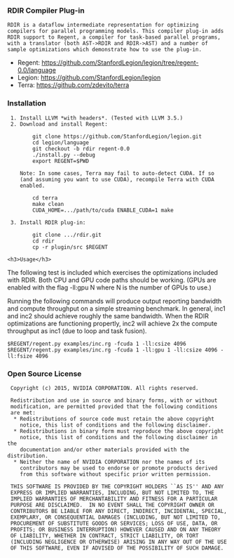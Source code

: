 <h3>RDIR Compiler Plug-in</h3> 

```
RDIR is a dataflow intermediate representation for optimizing
compilers for parallel programming models. This compiler plug-in adds
RDIR support to Regent, a compiler for task-based parallel programs,
with a translator (both AST->RDIR and RDIR->AST) and a number of
sample optimizations which demonstrate how to use the plug-in.

```
  * Regent: https://github.com/StanfordLegion/legion/tree/regent-0.0/language
  * Legion: https://github.com/StanfordLegion/legion
  * Terra: https://github.com/zdevito/terra

<h3>Installation</h3>

```
 1. Install LLVM *with headers*. (Tested with LLVM 3.5.)
 2. Download and install Regent:

        git clone https://github.com/StanfordLegion/legion.git
        cd legion/language
        git checkout -b rdir regent-0.0
        ./install.py --debug
        export REGENT=$PWD

    Note: In some cases, Terra may fail to auto-detect CUDA. If so
    (and assuming you want to use CUDA), recompile Terra with CUDA
    enabled.

        cd terra
        make clean
        CUDA_HOME=.../path/to/cuda ENABLE_CUDA=1 make

 3. Install RDIR plug-in:

        git clone .../rdir.git
        cd rdir
        cp -r plugin/src $REGENT

<h3>Usage</h3>

```
The following test is included which exercises the optimizations
included with RDIR. Both CPU and GPU code paths should be
working. (GPUs are enabled with the flag -ll:gpu N where N is the
number of GPUs to use.)

Running the following commands will produce output reporting bandwidth
and compute throughput on a simple streaming benchmark. In general,
inc1 and inc2 should achieve roughly the same bandwidth. When the RDIR
optimizations are functioning propertly, inc2 will achieve 2x the
compute throughput as inc1 (due to loop and task fusion).

    $REGENT/regent.py examples/inc.rg -fcuda 1 -ll:csize 4096
    $REGENT/regent.py examples/inc.rg -fcuda 1 -ll:gpu 1 -ll:csize 4096 -ll:fsize 4096

<h3>Open Source License</h3>

```
 Copyright (c) 2015, NVIDIA CORPORATION. All rights reserved.

 Redistribution and use in source and binary forms, with or without
 modification, are permitted provided that the following conditions
 are met:
  * Redistributions of source code must retain the above copyright
    notice, this list of conditions and the following disclaimer.
  * Redistributions in binary form must reproduce the above copyright
    notice, this list of conditions and the following disclaimer in the
    documentation and/or other materials provided with the distribution.
  * Neither the name of NVIDIA CORPORATION nor the names of its
    contributors may be used to endorse or promote products derived
    from this software without specific prior written permission.

 THIS SOFTWARE IS PROVIDED BY THE COPYRIGHT HOLDERS ``AS IS'' AND ANY
 EXPRESS OR IMPLIED WARRANTIES, INCLUDING, BUT NOT LIMITED TO, THE
 IMPLIED WARRANTIES OF MERCHANTABILITY AND FITNESS FOR A PARTICULAR
 PURPOSE ARE DISCLAIMED.  IN NO EVENT SHALL THE COPYRIGHT OWNER OR
 CONTRIBUTORS BE LIABLE FOR ANY DIRECT, INDIRECT, INCIDENTAL, SPECIAL,
 EXEMPLARY, OR CONSEQUENTIAL DAMAGES (INCLUDING, BUT NOT LIMITED TO,
 PROCUREMENT OF SUBSTITUTE GOODS OR SERVICES; LOSS OF USE, DATA, OR
 PROFITS; OR BUSINESS INTERRUPTION) HOWEVER CAUSED AND ON ANY THEORY
 OF LIABILITY, WHETHER IN CONTRACT, STRICT LIABILITY, OR TORT
 (INCLUDING NEGLIGENCE OR OTHERWISE) ARISING IN ANY WAY OUT OF THE USE
 OF THIS SOFTWARE, EVEN IF ADVISED OF THE POSSIBILITY OF SUCH DAMAGE.
